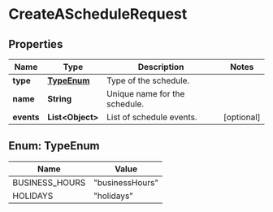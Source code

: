 <!--  Copyright 2025 Cisco Systems Inc.

Permission is hereby granted, free of charge, to any person obtaining a copy
of this software and associated documentation files (the "Software"), to deal
in the Software without restriction, including without limitation the rights
to use, copy, modify, merge, publish, distribute, sublicense, and/or sell
copies of the Software, and to permit persons to whom the Software is
furnished to do so, subject to the following conditions:

The above copyright notice and this permission notice shall be included in
all copies or substantial portions of the Software.

THE SOFTWARE IS PROVIDED "AS IS", WITHOUT WARRANTY OF ANY KIND, EXPRESS OR
IMPLIED, INCLUDING BUT NOT LIMITED TO THE WARRANTIES OF MERCHANTABILITY,
FITNESS FOR A PARTICULAR PURPOSE AND NONINFRINGEMENT. IN NO EVENT SHALL THE
AUTHORS OR COPYRIGHT HOLDERS BE LIABLE FOR ANY CLAIM, DAMAGES OR OTHER
LIABILITY, WHETHER IN AN ACTION OF CONTRACT, TORT OR OTHERWISE, ARISING FROM,
OUT OF OR IN CONNECTION WITH THE SOFTWARE OR THE USE OR OTHER DEALINGS IN
THE SOFTWARE.-->


# CreateAScheduleRequest


## Properties

| Name | Type | Description | Notes |
|------------ | ------------- | ------------- | -------------|
|**type** | [**TypeEnum**](#TypeEnum) | Type of the schedule. |  |
|**name** | **String** | Unique name for the schedule. |  |
|**events** | **List&lt;Object&gt;** | List of schedule events. |  [optional] |



## Enum: TypeEnum

| Name | Value |
|---- | -----|
| BUSINESS_HOURS | &quot;businessHours&quot; |
| HOLIDAYS | &quot;holidays&quot; |



